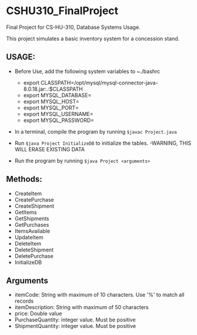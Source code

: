 # CSHU310_FinalProject
Final Project for CS-HU-310, Database Systems Usage. 



This project simulates a basic inventory system for a concession stand.

## USAGE:
- Before Use, add the following system variables to ~./bashrc 
  - export CLASSPATH=/opt/mysql/mysql-connector-java-8.0.18.jar:.:$CLASSPATH
  - export MYSQL_DATABASE=
  - export MYSQL_HOST=
  - export MYSQL_PORT=
  - export MYSQL_USERNAME=
  - export MYSQL_PASSWORD=
    
- In a terminal, compile the program by running 
  `$javac Project.java`
  
- Run `$java Project InitializeDB` to initialize the tables. 
  -WARNING, THIS WILL ERASE EXISTING DATA

- Run the program by running 
  `$java Project <arguments>`
  

## Methods:
- CreateItem <itemCode> <itemDescription> <price>
- CreatePurchase <itemCode> <PurchaseQuantity>
- CreateShipment <itemCode> <ShipmentQuantity> <shipmentDate>
- GetItems <itemCode>
- GetShipments <itemCode>
- GetPurchases <itemCode>
- ItemsAvailable <itemCode>
- UpdateItem <itemCode> <price>
- DeleteItem <itemCode>
- DeleteShipment <itemCode>
- DeletePurchase <itemCode>
- InitializeDB

## Arguments
- itemCode:  String with maximum of 10 characters. Use '%' to match all records
- itemDescription: String with maximum of 50 characters
- price: Double value
- PurchaseQuantity: integer value. Must be positive
- ShipmentQuantity: integer value. Must be positive

